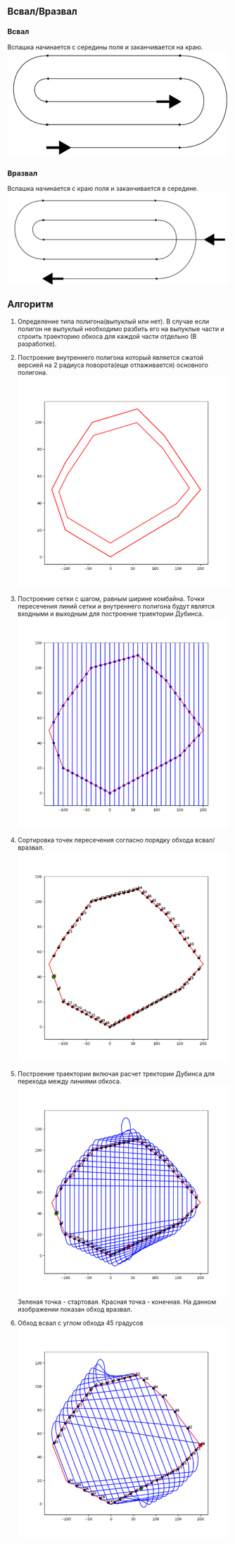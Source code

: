 ## Всвал/Вразвал
### Всвал
Вспашка начинается с середины поля и заканчивается на краю.
![Local Image](/images/vrazval.png "Вразвал")
### Вразвал
Вспашка начинается с краю поля и заканчивается в середине.
![Local Image](/images/vsval.png "Всвал")
## Алгоритм
1. Определение типа полигона(выпуклый или нет). В случае если полигон не выпуклый необходимо разбить его на выпуклые части и строить траекторию обкоса для каждой части отдельно (В разработке).
   
2. Построение внутреннего полигона который является сжатой версией на 2 радиуса поворота(еще отлаживается) основного полигона. ![Local Image](/images/Figure_3-1.png) 
   
3. Построение сетки с шагом, равным ширине комбайна. Точки пересечения линий сетки и внутреннего полигона будут являтся входными и выходным для построение траектории Дубинса.![Local Image](/images/Figure_4-1.png)
4. Cортировка точек пересечения согласно порядку обхода всвал/вразвал. ![Local Image](/images/Figure_5-1.png)
5. Построение траектории включая расчет тректории Дубинса для перехода между линиями обкоса.![Local Image](/images/Figure_6-1.png) Зеленая точка - стартовая. Красная точка - конечная. На данном изображении показан обход вразвал.
6. Обход всвал c углом обхода 45 градусов ![Local Image](/images/Figure_7-1.png)